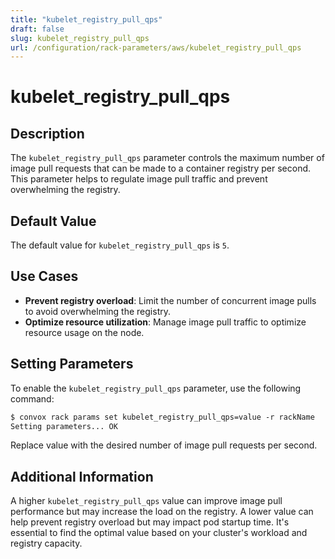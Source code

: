 ```yaml
---
title: "kubelet_registry_pull_qps"
draft: false
slug: kubelet_registry_pull_qps
url: /configuration/rack-parameters/aws/kubelet_registry_pull_qps
---
```


# kubelet_registry_pull_qps

## Description
The `kubelet_registry_pull_qps` parameter controls the maximum number of image pull requests that can be made to a container registry per second. This parameter helps to regulate image pull traffic and prevent overwhelming the registry.

## Default Value
The default value for `kubelet_registry_pull_qps` is `5`.

## Use Cases
- **Prevent registry overload**: Limit the number of concurrent image pulls to avoid overwhelming the registry.
- **Optimize resource utilization**: Manage image pull traffic to optimize resource usage on the node.

## Setting Parameters
To enable the `kubelet_registry_pull_qps` parameter, use the following command:
```html
$ convox rack params set kubelet_registry_pull_qps=value -r rackName
Setting parameters... OK
```

Replace value with the desired number of image pull requests per second.

## Additional Information
A higher `kubelet_registry_pull_qps` value can improve image pull performance but may increase the load on the registry. A lower value can help prevent registry overload but may impact pod startup time. It's essential to find the optimal value based on your cluster's workload and registry capacity.